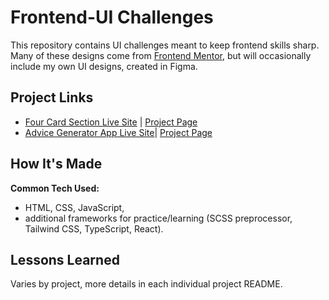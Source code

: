 # Frontend-UI Challenges 

This repository contains UI challenges meant to keep frontend skills sharp. Many of these designs come from [Frontend Mentor](https://www.frontendmentor.io/home), but will occasionally include my own UI designs, created in Figma.

## Project Links
+ [Four Card Section Live Site](https://alabador.github.io/frontend-ui/four-card-feature-section) | [Project Page](https://github.com/alabador/frontend-ui/tree/main/four-card-feature-section)
+ [Advice Generator App Live Site](https://alabador.github.io/frontend-ui/advice-generator-app)| [Project Page](https://github.com/alabador/frontend-ui/tree/main/advice-generator-app)

## How It's Made 

**Common Tech Used:** 
+ HTML, CSS, JavaScript, 
+ additional frameworks for practice/learning (SCSS preprocessor, Tailwind CSS, TypeScript, React). 

## Lessons Learned

Varies by project, more details in each individual project README. 
